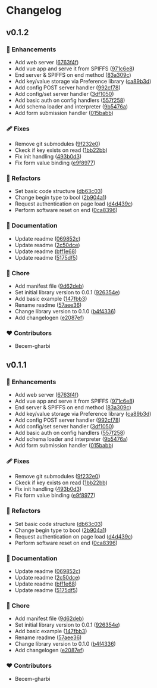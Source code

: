 # Changelog


## v0.1.2


### 🚀 Enhancements

  - Add web server ([6763f4f](https://github.com/becem-gharbi/esp-web-config/commit/6763f4f))
  - Add vue app and serve it from SPIFFS ([971c6e8](https://github.com/becem-gharbi/esp-web-config/commit/971c6e8))
  - End server & SPIFFS on end method ([83a309c](https://github.com/becem-gharbi/esp-web-config/commit/83a309c))
  - Add key/value storage via Preference library ([ca89b3d](https://github.com/becem-gharbi/esp-web-config/commit/ca89b3d))
  - Add config POST server handler ([992cf78](https://github.com/becem-gharbi/esp-web-config/commit/992cf78))
  - Add config/set server handler ([3df1050](https://github.com/becem-gharbi/esp-web-config/commit/3df1050))
  - Add basic auth on config handlers ([557f258](https://github.com/becem-gharbi/esp-web-config/commit/557f258))
  - Add schema loader and interpreter ([9b5476a](https://github.com/becem-gharbi/esp-web-config/commit/9b5476a))
  - Add form submission handler ([015babb](https://github.com/becem-gharbi/esp-web-config/commit/015babb))

### 🩹 Fixes

  - Remove git submodules ([9f232e0](https://github.com/becem-gharbi/esp-web-config/commit/9f232e0))
  - Ckeck if key exists on read ([1bb22bb](https://github.com/becem-gharbi/esp-web-config/commit/1bb22bb))
  - Fix init handling ([493b0d3](https://github.com/becem-gharbi/esp-web-config/commit/493b0d3))
  - Fix form value binding ([e9f8977](https://github.com/becem-gharbi/esp-web-config/commit/e9f8977))

### 💅 Refactors

  - Set basic code structure ([db63c03](https://github.com/becem-gharbi/esp-web-config/commit/db63c03))
  - Change begin type to bool ([2b904a1](https://github.com/becem-gharbi/esp-web-config/commit/2b904a1))
  - Request authentication on page load ([d4d439c](https://github.com/becem-gharbi/esp-web-config/commit/d4d439c))
  - Perform software reset on end ([0ca8396](https://github.com/becem-gharbi/esp-web-config/commit/0ca8396))

### 📖 Documentation

  - Update readme ([069852c](https://github.com/becem-gharbi/esp-web-config/commit/069852c))
  - Update readme ([2c50dce](https://github.com/becem-gharbi/esp-web-config/commit/2c50dce))
  - Update readme ([bff1e68](https://github.com/becem-gharbi/esp-web-config/commit/bff1e68))
  - Update readme ([5175df5](https://github.com/becem-gharbi/esp-web-config/commit/5175df5))

### 🏡 Chore

  - Add manifest file ([9d62deb](https://github.com/becem-gharbi/esp-web-config/commit/9d62deb))
  - Set initial library version to 0.0.1 ([926354e](https://github.com/becem-gharbi/esp-web-config/commit/926354e))
  - Add basic example ([147fbb3](https://github.com/becem-gharbi/esp-web-config/commit/147fbb3))
  - Rename readme ([57aee36](https://github.com/becem-gharbi/esp-web-config/commit/57aee36))
  - Change library version to 0.1.0 ([b4f4336](https://github.com/becem-gharbi/esp-web-config/commit/b4f4336))
  - Add changelogen ([e2087ef](https://github.com/becem-gharbi/esp-web-config/commit/e2087ef))

### ❤️  Contributors

- Becem-gharbi

## v0.1.1


### 🚀 Enhancements

  - Add web server ([6763f4f](https://github.com/becem-gharbi/esp-web-config/commit/6763f4f))
  - Add vue app and serve it from SPIFFS ([971c6e8](https://github.com/becem-gharbi/esp-web-config/commit/971c6e8))
  - End server & SPIFFS on end method ([83a309c](https://github.com/becem-gharbi/esp-web-config/commit/83a309c))
  - Add key/value storage via Preference library ([ca89b3d](https://github.com/becem-gharbi/esp-web-config/commit/ca89b3d))
  - Add config POST server handler ([992cf78](https://github.com/becem-gharbi/esp-web-config/commit/992cf78))
  - Add config/set server handler ([3df1050](https://github.com/becem-gharbi/esp-web-config/commit/3df1050))
  - Add basic auth on config handlers ([557f258](https://github.com/becem-gharbi/esp-web-config/commit/557f258))
  - Add schema loader and interpreter ([9b5476a](https://github.com/becem-gharbi/esp-web-config/commit/9b5476a))
  - Add form submission handler ([015babb](https://github.com/becem-gharbi/esp-web-config/commit/015babb))

### 🩹 Fixes

  - Remove git submodules ([9f232e0](https://github.com/becem-gharbi/esp-web-config/commit/9f232e0))
  - Ckeck if key exists on read ([1bb22bb](https://github.com/becem-gharbi/esp-web-config/commit/1bb22bb))
  - Fix init handling ([493b0d3](https://github.com/becem-gharbi/esp-web-config/commit/493b0d3))
  - Fix form value binding ([e9f8977](https://github.com/becem-gharbi/esp-web-config/commit/e9f8977))

### 💅 Refactors

  - Set basic code structure ([db63c03](https://github.com/becem-gharbi/esp-web-config/commit/db63c03))
  - Change begin type to bool ([2b904a1](https://github.com/becem-gharbi/esp-web-config/commit/2b904a1))
  - Request authentication on page load ([d4d439c](https://github.com/becem-gharbi/esp-web-config/commit/d4d439c))
  - Perform software reset on end ([0ca8396](https://github.com/becem-gharbi/esp-web-config/commit/0ca8396))

### 📖 Documentation

  - Update readme ([069852c](https://github.com/becem-gharbi/esp-web-config/commit/069852c))
  - Update readme ([2c50dce](https://github.com/becem-gharbi/esp-web-config/commit/2c50dce))
  - Update readme ([bff1e68](https://github.com/becem-gharbi/esp-web-config/commit/bff1e68))
  - Update readme ([5175df5](https://github.com/becem-gharbi/esp-web-config/commit/5175df5))

### 🏡 Chore

  - Add manifest file ([9d62deb](https://github.com/becem-gharbi/esp-web-config/commit/9d62deb))
  - Set initial library version to 0.0.1 ([926354e](https://github.com/becem-gharbi/esp-web-config/commit/926354e))
  - Add basic example ([147fbb3](https://github.com/becem-gharbi/esp-web-config/commit/147fbb3))
  - Rename readme ([57aee36](https://github.com/becem-gharbi/esp-web-config/commit/57aee36))
  - Change library version to 0.1.0 ([b4f4336](https://github.com/becem-gharbi/esp-web-config/commit/b4f4336))
  - Add changelogen ([e2087ef](https://github.com/becem-gharbi/esp-web-config/commit/e2087ef))

### ❤️  Contributors

- Becem-gharbi

